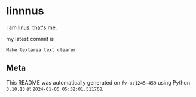# linnnus

i am linus. that's me.

my latest commit is

```
Make textarea text clearer
```

## Meta

This README was automatically generated on `fv-az1245-459` using Python
`3.10.13` at `2024-01-05 05:32:01.511768`.
